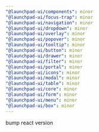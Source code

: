 ```yaml
---
"@launchpad-ui/components": minor
"@launchpad-ui/focus-trap": minor
"@launchpad-ui/navigation": minor
"@launchpad-ui/dropdown": minor
"@launchpad-ui/overlay": minor
"@launchpad-ui/popover": minor
"@launchpad-ui/tooltip": minor
"@launchpad-ui/button": minor
"@launchpad-ui/drawer": minor
"@launchpad-ui/filter": minor
"@launchpad-ui/portal": minor
"@launchpad-ui/icons": minor
"@launchpad-ui/modal": minor
"@launchpad-ui/table": minor
"@launchpad-ui/core": minor
"@launchpad-ui/form": minor
"@launchpad-ui/menu": minor
"@launchpad-ui/box": minor
---
```


bump react version
